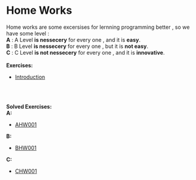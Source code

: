 # Home Works
Home works are some excersises for lernning programming better , so we have some level :<br/> **A** :   A Level **is nessecery** for every one , and it is **easy**.<br/> **B** :   B Level **is nessecery** for every one , but it is **not easy**.<br/> **C** :   C Level **is not nessecery** for every one , and it is **innovative**.
<br />
<br />
**Exercises:**
<br />
* [Introduction](https://github.com/MMovasaghi/Introduction-to-cpp/blob/master/Documents/Introduction.pdf)

<br />
<br />

**Solved Exercises:**
<br />
**A:**
* [AHW001](https://github.com/MMovasaghi/Introduction-to-cpp/tree/master/HomeWorks/AHW/001)

**B:**
* [BHW001](https://github.com/MMovasaghi/Introduction-to-cpp/tree/master/HomeWorks/BHW/001)

**C:**
* [CHW001](https://github.com/MMovasaghi/Introduction-to-cpp/tree/master/HomeWorks/CHW/001)
